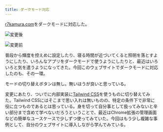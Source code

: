 ```yaml
---
title: ダークモード対応
---
```

[r7kamura.com](https://r7kamura.com/)をダークモードに対応した。

![](https://lh5.googleusercontent.com/FuPjCJHbsxg-1Q-ip8EBsKmIZdcD5k4WPUkjo7Ad-ToLuVP7kDM_nXkytszuk1ksaR--xJJyY-igtg4XqcThJB8S1jSLplGWwrE0-4aSOJDUZjPhWK4dscNpvL7ojiC32X6dr9ud3vBq_-eY4TzqAf55eA4lmu4QJkKPa9ARRafZPv8meRVNlYpt "変更後")

![](https://lh3.googleusercontent.com/3HGqn2B2GyJ9fpt9jx85cdcELbkeaS22ARD9_NTdOUSTdBsNShVWK2M0aZDvcCAMDloobgWw80S2ljw6ZYuy5eNy-5CrDRFHFVg2jZxTCrqgGTFu787R6BfVvFu4_U0cUxtSS7FyTkB4nMEUMXn3c0XrZIcqCKxMxp1hLH2SGjDLoKPZLXEzWTQf "変更前")

普段から輝度を控えめに設定したり、寝る時間が近づいてくると照明を落とすようにしたり、いろんなアプリをダークモードで使うようにしたりと、最近はいろいろと気を遣うようになってきた。今回このウェブサイトでダークモードに対応したのも、その一環。

モードの切り替えボタンは無し。無いほうが良いと思っている。

変更にあたり、ついでに内部実装に[Tailwind CSS](https://tailwindcss.com/)を使うものに切り替えてみた。Tailwind CSSにはそこまで思い入れは無いものの、特定の条件下で非常に役に立つものであるとは思っている。身を切って自分事として扱ってみないと辛い部分まで含めて学べないだろうということで、最近はChrome拡張の管理画面などの簡単なユースケースで少しずつ使ってみていた。今回はもう少し複雑な事例として、自分のウェブサイトに導入しながら学んでみている。
